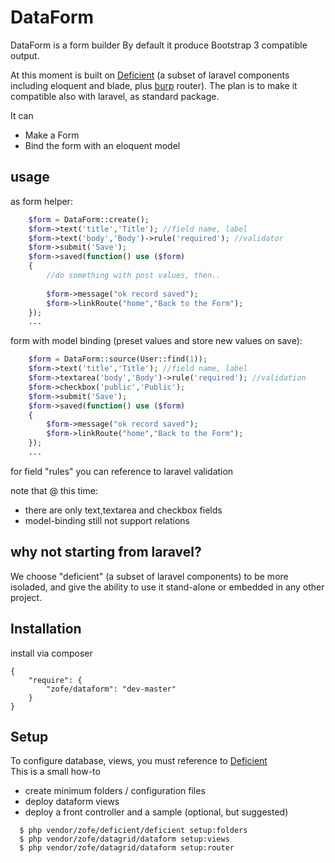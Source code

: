 DataForm
============


DataForm is a form builder
By default it produce Bootstrap 3 compatible output. 

At this moment is built on [Deficient](https://github.com/zofe/deficient) (a subset of laravel components including eloquent and blade, plus [burp](https://github.com/zofe/burp) router).
The plan is to make it compatible also with laravel, as standard package.

It can   

- Make a Form
- Bind the form with an eloquent model 


## usage

as form helper:
 

```php
    $form = DataForm::create();
    $form->text('title','Title'); //field name, label
    $form->text('body','Body')->rule('required'); //validator 
    $form->submit('Save');
    $form->saved(function() use ($form)
    {
        //do something with post values, then..
        
        $form->message("ok record saved");
        $form->linkRoute("home","Back to the Form");
    });
    ...
```
form with model binding (preset values and store new values on save):

```php
    $form = DataForm::source(User::find(1));
    $form->text('title','Title'); //field name, label
    $form->textarea('body','Body')->rule('required'); //validation
    $form->checkbox('public','Public');
    $form->submit('Save');
    $form->saved(function() use ($form)
    {
        $form->message("ok record saved");
        $form->linkRoute("home","Back to the Form");
    });
    ...

```
for field "rules" you can reference to laravel validation

note that @ this time: 

  - there are only text,textarea and checkbox fields
  - model-binding still not support relations
 

## why not starting from laravel?

We choose "deficient" (a subset of laravel components) 
to be more isoladed, and give the ability to use it stand-alone or embedded in any other project.  

## Installation

install via composer 

    {
        "require": {
            "zofe/dataform": "dev-master"
        }
    }
    
## Setup

To configure database, views, you must reference to [Deficient](https://github.com/zofe/deficient)  
This is a small how-to 

 - create minimum folders / configuration files
 - deploy dataform views
 - deploy a front controller and a sample (optional, but suggested)

```
  $ php vendor/zofe/deficient/deficient setup:folders
  $ php vendor/zofe/datagrid/dataform setup:views
  $ php vendor/zofe/datagrid/dataform setup:router
```
